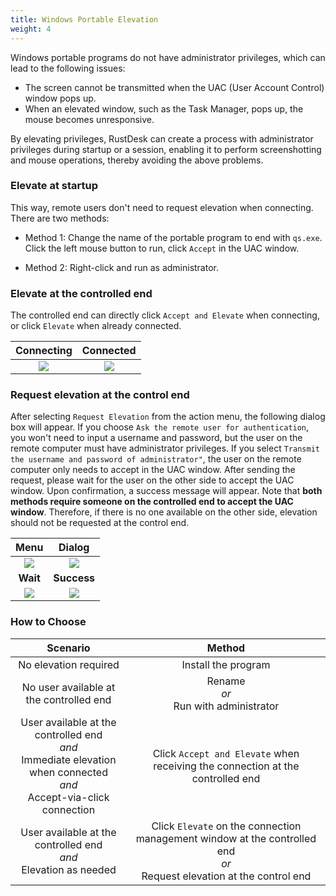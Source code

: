 ```yaml
---
title: Windows Portable Elevation
weight: 4
---
```


Windows portable programs do not have administrator privileges, which can lead to the following issues:

- The screen cannot be transmitted when the UAC (User Account Control) window pops up.
- When an elevated window, such as the Task Manager, pops up, the mouse becomes unresponsive.

By elevating privileges, RustDesk can create a process with administrator privileges during startup or a session, enabling it to perform screenshotting and mouse operations, thereby avoiding the above problems.

### Elevate at startup

This way, remote users don't need to request elevation when connecting. There are two methods:

* Method 1: Change the name of the portable program to end with `qs.exe`. Click the left mouse button to run, click `Accept` in the UAC window.

* Method 2: Right-click and run as administrator.

### Elevate at the controlled end

The controlled end can directly click `Accept and Elevate` when connecting, or click `Elevate` when already connected.

| Connecting | Connected |
| :---: | :---: |
| ![](/docs/en/client/Windows%20Portable%20Elevation/images/cm_unauth.jpg) | ![](/docs/en/client/Windows%20Portable%20Elevation/images/cm_auth.jpg) |

### Request elevation at the control end

After selecting `Request Elevation` from the action menu, the following dialog box will appear. If you choose `Ask the remote user for authentication`, you won't need to input a username and password, but the user on the remote computer must have administrator privileges. If you select `Transmit the username and password of administrator"`, the user on the remote computer only needs to accept in the UAC window. After sending the request, please wait for the user on the other side to accept the UAC window. Upon confirmation, a success message will appear. Note that **both methods require someone on the controlled end to accept the UAC window**. Therefore, if there is no one available  on the other side, elevation should not be requested at the control end.

| Menu | Dialog |
| :---: | :---: |
| ![](/docs/en/client/Windows%20Portable%20Elevation/images/menu.png) | ![](/docs/en/client/Windows%20Portable%20Elevation/images/dialog.png) |
| **Wait** | **Success** |
| ![](/docs/en/client/Windows%20Portable%20Elevation/images/wait.png) | ![](/docs/en/client/Windows%20Portable%20Elevation/images/success.png) |

### How to Choose

| Scenario | Method |
| :---: | :---: |
| No elevation required | Install the program |
| No user available at the controlled end | Rename<br/>*or*<br/> Run with administrator |
| User available at the controlled end<br/>*and*<br/> Immediate elevation when connected<br/>*and*<br/> Accept-via-click connection | Click `Accept and Elevate` when receiving the connection at the controlled end |
| User available at the controlled end<br/>*and*<br/> Elevation as needed | Click `Elevate` on the connection management window at the controlled end<br/>*or*<br/> Request elevation at the control end |
